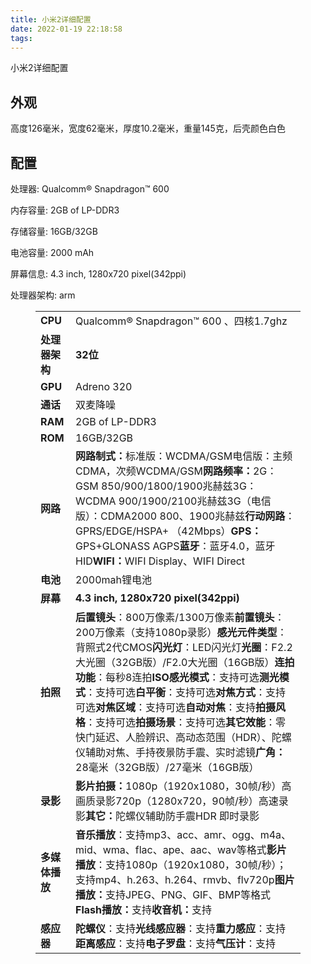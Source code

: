 ```yaml
---
title: 小米2详细配置
date: 2022-01-19 22:18:58
tags:
---
```

小米2详细配置

<!-- wp:heading -->
<h2>外观</h2>
<!-- /wp:heading -->

<!-- wp:paragraph -->
<p>高度126毫米，宽度62毫米，厚度10.2毫米，重量145克，后壳颜色白色</p>
<!-- /wp:paragraph -->

<!-- wp:heading -->
<h2>配置</h2>
<!-- /wp:heading -->

<!-- wp:paragraph -->
<p>处理器: Qualcomm® Snapdragon™ 600</p>
<!-- /wp:paragraph -->

<!-- wp:paragraph -->
<p>内存容量: 2GB of LP-DDR3</p>
<!-- /wp:paragraph -->

<!-- wp:paragraph -->
<p>存储容量: 16GB/32GB</p>
<!-- /wp:paragraph -->

<!-- wp:paragraph -->
<p>电池容量: 2000 mAh</p>
<!-- /wp:paragraph -->

<!-- wp:paragraph -->
<p>屏幕信息: 4.3 inch, 1280x720 pixel(342ppi)</p>
<!-- /wp:paragraph -->

<!-- wp:paragraph -->
<p>处理器架构: arm</p>
<!-- /wp:paragraph -->

<!-- wp:table -->
<figure class="wp-block-table"><table><tbody><tr><td><strong>CPU</strong></td><td> Qualcomm® Snapdragon™ 600 、四核1.7ghz</td></tr><tr><td><strong>处理器架构 </strong></td><td><strong>32位</strong></td></tr><tr><td><strong>GPU</strong></td><td>Adreno 320</td></tr><tr><td><strong>通话</strong></td><td>双麦降噪</td></tr><tr><td><strong>RAM</strong></td><td> 2GB of LP-DDR3 </td></tr><tr><td><strong>ROM</strong></td><td>16GB/32GB</td></tr><tr><td><strong>网路</strong></td><td><strong>网路制式：</strong>标准版：WCDMA/GSM电信版：主频CDMA，次频WCDMA/GSM<strong>网路频率：</strong>2G：GSM 850/900/1800/1900兆赫兹3G：WCDMA 900/1900/2100兆赫兹3G（电信版）：CDMA2000 800、1900兆赫兹<strong>行动网路</strong>：GPRS/EDGE/HSPA+ （42Mbps）<strong>GPS：</strong>GPS+GLONASS AGPS<strong>蓝牙</strong>：蓝牙4.0，蓝牙HID<strong>WIFI：</strong>WIFI Display、WIFI Direct</td></tr><tr><td><strong>电池</strong></td><td>2000mah锂电池</td></tr><tr><td><strong>屏幕</strong></td><td><strong> 4.3 inch, 1280x720 pixel(342ppi) </strong></td></tr><tr><td><strong>拍照</strong></td><td><strong>后置镜头</strong>：800万像素/1300万像素<strong>前置镜头</strong>：200万像素（支持1080p录影）<strong>感光元件类型</strong>：背照式2代CMOS<strong>闪光灯</strong>：LED闪光灯<strong>光圈</strong>：F2.2大光圈（32GB版）/F2.0大光圈（16GB版）<strong>连拍功能</strong>：每秒8连拍<strong>ISO感光模式</strong>：支持可选<strong>测光模式</strong>：支持可选<strong>白平衡</strong>：支持可选<strong>对焦方式</strong>：支持可选<strong>对焦区域</strong>：支持可选<strong>自动对焦</strong>：支持<strong>拍摄风格</strong>：支持可选<strong>拍摄场景</strong>：支持可选<strong>其它效能</strong>：零快门延迟、人脸辨识、高动态范围（HDR）、陀螺仪辅助对焦、手持夜景防手震、实时滤镜<strong>广角：</strong>28毫米（32GB版）/27毫米（16GB版）</td></tr><tr><td><strong>录影</strong></td><td><strong>影片拍摄：</strong>1080p（1920x1080，30帧/秒）高画质录影720p（1280x720，90帧/秒）高速录影<strong>其它：</strong>陀螺仪辅助防手震HDR 即时录影</td></tr><tr><td><strong>多媒体播放</strong></td><td><strong>音乐播放</strong>：支持mp3、acc、amr、ogg、m4a、mid、wma、flac、ape、aac、wav等格式<strong>影片播放</strong>：支持1080p（1920x1080，30帧/秒）；支持mp4、h.263、h.264、rmvb、flv720p<strong>图片播放：</strong>支持JPEG、PNG、GIF、BMP等格式<strong>Flash播放：</strong>支持<strong>收音机：</strong>支持</td></tr><tr><td><strong>感应器</strong></td><td><strong>陀螺仪</strong>：支持<strong>光线感应器</strong>：支持<strong>重力感应</strong>：支持<strong>距离感应</strong>：支持<strong>电子罗盘</strong>：支持<strong>气压计</strong>：支持<sup>&nbsp;</sup></td></tr></tbody></table></figure>
<!-- /wp:table -->
